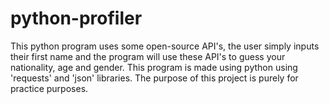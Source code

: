 # python-profiler
This python program uses some open-source API's, the user simply inputs their first name and the program will use these API's to guess your nationality, age and gender.  This program is made using python using 'requests' and 'json' libraries.  The purpose of this project is purely for practice purposes.
